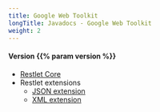 ```yaml
---
title: Google Web Toolkit
longTitle: Javadocs - Google Web Toolkit
weight: 2
---
```


<h4>Version {{% param version %}}</h4>

<div class="javadocs-index">
  <ul>
    <li><a href="https://javadoc.io/doc/org.restlet.gwt/org.restlet.gwt/{{% param version %}}/">Restlet Core</a></li>
    <li>Restlet extensions
      <ul>
        <li><a href="https://javadoc.io/doc/org.restlet.gwt/org.restlet.gwt.ext.json/{{% param version %}}/">JSON extension</a></li>
        <li><a href="https://javadoc.io/doc/org.restlet.gwt/org.restlet.gwt.ext.xml/{{% param version %}}/">XML extension</a></li>
      </ul>
    </li>
  </ul>
</div>
